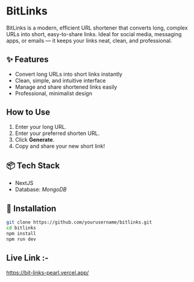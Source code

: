 # BitLinks

BitLinks is a modern, efficient URL shortener that converts long, complex URLs into short, easy-to-share links. Ideal for social media, messaging apps, or emails — it keeps your links neat, clean, and professional.

## ✨ Features

- Convert long URLs into short links instantly
- Clean, simple, and intuitive interface
- Manage and share shortened links easily
- Professional, minimalist design

##  How to Use

1. Enter your long URL.
2. Enter your preferred shorten URL.
3. Click **Generate**.
4. Copy and share your new short link!

## 📦 Tech Stack

- NextJS
- Database: _MongoDB_

## 📌 Installation

```bash
git clone https://github.com/yourusername/bitlinks.git
cd bitlinks
npm install
npm run dev
```
## Live Link :- 
https://bit-links-pearl.vercel.app/
